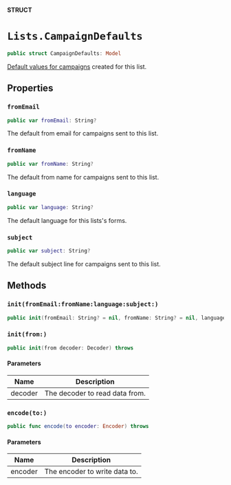 **STRUCT**

# `Lists.CampaignDefaults`

```swift
public struct CampaignDefaults: Model
```

[Default values for campaigns](https://mailchimp.com/help/edit-your-emails-subject-preview-text-from-name-or-from-email-address/) created for this list.

## Properties
### `fromEmail`

```swift
public var fromEmail: String?
```

The default from email for campaigns sent to this list.

### `fromName`

```swift
public var fromName: String?
```

The default from name for campaigns sent to this list.

### `language`

```swift
public var language: String?
```

The default language for this lists's forms.

### `subject`

```swift
public var subject: String?
```

The default subject line for campaigns sent to this list.

## Methods
### `init(fromEmail:fromName:language:subject:)`

```swift
public init(fromEmail: String? = nil, fromName: String? = nil, language: String? = nil, subject: String? = nil)
```

### `init(from:)`

```swift
public init(from decoder: Decoder) throws
```

#### Parameters

| Name | Description |
| ---- | ----------- |
| decoder | The decoder to read data from. |

### `encode(to:)`

```swift
public func encode(to encoder: Encoder) throws
```

#### Parameters

| Name | Description |
| ---- | ----------- |
| encoder | The encoder to write data to. |
